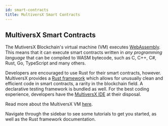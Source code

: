 ```yaml
---
id: smart-contracts
title: MultiversX Smart Contracts
---
```


## MultiversX Smart Contracts

The MutiversX Blockchain's virtual machine (VM) executes [WebAssembly](https://en.wikipedia.org/wiki/WebAssembly). This means that it can execute smart contracts 
written in _any programming language_ that can be compiled to WASM bytecode, such as C, C++, C#, Rust, Go, TypeScript and many others.

Developers are encouraged to use Rust for their smart contracts, however. MultiversX provides a [Rust framework](https://github.com/multiversx/mx-sdk-rs) 
which allows for unusually clean and efficient code in smart contracts, a rarity in the blockchain field. 
A declarative testing framework is bundled as well. For the best coding experience, 
developers have the [MultiversX IDE](https://marketplace.visualstudio.com/items?itemName=Elrond.vscode-elrond-ide) at their disposal.

Read more about the MultiversX VM [here](/technology/the-wasm-vm). 

Navigate through the sidebar to see some tutorials to get you started, as well as the Rust framework documentation.
